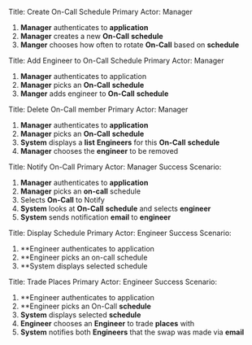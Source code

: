 Title: Create On-Call Schedule
Primary Actor: Manager

1. **Manager** authenticates to **application**
1. **Manager** creates a new **On-Call** **schedule**
1. **Manger** chooses how often to rotate **On-Call** based on **schedule**

Title: Add Engineer to On-Call Schedule
Primary Actor: Manager

1. **Manager** authenticates to application
10. **Manager** picks an **On-Call** **schedule** 
11. **Manger** adds engineer to **On-Call** **schedule**

Title: Delete On-Call member
Primary Actor: Manager

1. **Manager** authenticates to **application**
10. **Manager** picks an **On-Call** **schedule**
13. **System** displays a **list** **Engineers** for this **On-Call** **schedule**
14. **Manager** chooses the **engineer** to be removed

Title: Notify On-Call
Primary Actor: Manager
Success Scenario:

1. **Manager** authenticates to **application**
2. **Manager** picks an **on-call** schedule
3. Selects **On-Call** to Notify
4. **System** looks at **On-Call** **schedule** and selects **engineer**
5. **System** sends notification **email** to **engineer**

Title: Display Schedule
Primary Actor: Engineer
Success Scenario:

1. **Engineer authenticates to application
2. **Engineer picks an on-call schedule
3. **System displays selected schedule

Title: Trade Places
Primary Actor: Engineer
Success Scenario:

1. **Engineer authenticates to application
2. **Engineer picks an On-Call **schedule**
3. **System** displays selected **schedule**
4. **Engineer** chooses an **Engineer** to trade **places** with
5. **System** notifies both **Engineers** that the swap was made via **email**
  
<!--stackedit_data:
eyJoaXN0b3J5IjpbLTEyNzYzMjI3OCwtMTU2ODgyNjE2NiwxMT
kzMDcyNzRdfQ==
-->